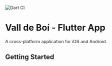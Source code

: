 ![Dart CI](https://github.com/erikbg7/Vall-de-Boi-FlutterApp/workflows/Dart%20CI/badge.svg)

# Vall de Boí - Flutter App

A cross-platform application for iOS and Android.


## Getting Started

